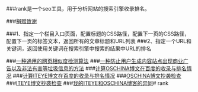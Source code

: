 ###rank是一个seo工具，用于分析网站的搜索引擎收录排名。

###[捐赠致谢](https://github.com/ysc/QuestionAnsweringSystem/wiki/donation)

###1、指定一个栏目入口页面，配置标题的CSS路径，配置下一页的CSS路径，配置下一页的标签文本，返回所有的文章标题和URL列表
###2、指定一个URL和关键词，返回使用关键词在搜索引擎中搜索的结果中URL的排名

###[一种通用的网页相似度检测算法](http://my.oschina.net/apdplat/blog/398361)
###[一种防止用户生成内容站点出现商业广告以及非法有害等垃圾信息的方法](http://my.oschina.net/apdplat/blog/398338)
###[计算OSCHINA博文在百度的收录与排名情况](http://my.oschina.net/apdplat/blog/395810)
###[计算ITEYE博文在百度的收录与排名情况](http://my.oschina.net/apdplat/blog/395970)
###[OSCHINA博文抄袭检查](http://my.oschina.net/apdplat/blog/396414)
###[ITEYE博文抄袭检查](http://my.oschina.net/apdplat/blog/396411)
###[我的ITEYE和OSCHINA博客的异同](http://my.oschina.net/apdplat/blog/395494)# rank
